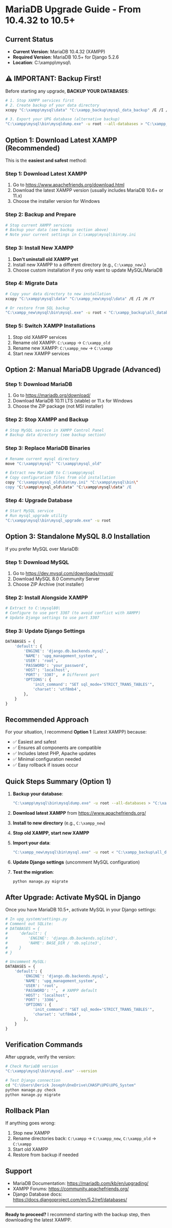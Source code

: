 # MariaDB Upgrade Guide - From 10.4.32 to 10.5+

## Current Status
- **Current Version**: MariaDB 10.4.32 (XAMPP)
- **Required Version**: MariaDB 10.5+ for Django 5.2.6
- **Location**: C:\xampp\mysql\

## ⚠️ IMPORTANT: Backup First!

Before starting any upgrade, **BACKUP YOUR DATABASES**:

```bash
# 1. Stop XAMPP services first
# 2. Create backup of your data directory
xcopy "C:\xampp\mysql\data" "C:\xampp_backup\mysql_data_backup" /E /I /H

# 3. Export your UPG database (alternative backup)
"C:\xampp\mysql\bin\mysqldump.exe" -u root --all-databases > "C:\xampp_backup\all_databases_backup.sql"
```

## Option 1: Download Latest XAMPP (Recommended)

This is the **easiest and safest** method:

### Step 1: Download Latest XAMPP
1. Go to https://www.apachefriends.org/download.html
2. Download the latest XAMPP version (usually includes MariaDB 10.6+ or 11.x)
3. Choose the installer version for Windows

### Step 2: Backup and Prepare
```bash
# Stop current XAMPP services
# Backup your data (see backup section above)
# Note your current settings in C:\xampp\mysql\bin\my.ini
```

### Step 3: Install New XAMPP
1. **Don't uninstall old XAMPP yet**
2. Install new XAMPP to a different directory (e.g., `C:\xampp_new\`)
3. Choose custom installation if you only want to update MySQL/MariaDB

### Step 4: Migrate Data
```bash
# Copy your data directory to new installation
xcopy "C:\xampp\mysql\data" "C:\xampp_new\mysql\data" /E /I /H /Y

# Or restore from SQL backup
"C:\xampp_new\mysql\bin\mysql.exe" -u root < "C:\xampp_backup\all_databases_backup.sql"
```

### Step 5: Switch XAMPP Installations
1. Stop old XAMPP services
2. Rename old XAMPP: `C:\xampp` → `C:\xampp_old`
3. Rename new XAMPP: `C:\xampp_new` → `C:\xampp`
4. Start new XAMPP services

## Option 2: Manual MariaDB Upgrade (Advanced)

### Step 1: Download MariaDB
1. Go to https://mariadb.org/download/
2. Download MariaDB 10.11 LTS (stable) or 11.x for Windows
3. Choose the ZIP package (not MSI installer)

### Step 2: Stop XAMPP and Backup
```bash
# Stop MySQL service in XAMPP Control Panel
# Backup data directory (see backup section)
```

### Step 3: Replace MariaDB Binaries
```bash
# Rename current mysql directory
move "C:\xampp\mysql" "C:\xampp\mysql_old"

# Extract new MariaDB to C:\xampp\mysql
# Copy configuration files from old installation
copy "C:\xampp\mysql_old\bin\my.ini" "C:\xampp\mysql\bin\"
copy "C:\xampp\mysql_old\data" "C:\xampp\mysql\data" /E
```

### Step 4: Upgrade Database
```bash
# Start MySQL service
# Run mysql_upgrade utility
"C:\xampp\mysql\bin\mysql_upgrade.exe" -u root
```

## Option 3: Standalone MySQL 8.0 Installation

If you prefer MySQL over MariaDB:

### Step 1: Download MySQL
1. Go to https://dev.mysql.com/downloads/mysql/
2. Download MySQL 8.0 Community Server
3. Choose ZIP Archive (not installer)

### Step 2: Install Alongside XAMPP
```bash
# Extract to C:\mysql80\
# Configure to use port 3307 (to avoid conflict with XAMPP)
# Update Django settings to use port 3307
```

### Step 3: Update Django Settings
```python
DATABASES = {
    'default': {
        'ENGINE': 'django.db.backends.mysql',
        'NAME': 'upg_management_system',
        'USER': 'root',
        'PASSWORD': 'your_password',
        'HOST': 'localhost',
        'PORT': '3307',  # Different port
        'OPTIONS': {
            'init_command': "SET sql_mode='STRICT_TRANS_TABLES'",
            'charset': 'utf8mb4',
        },
    }
}
```

## Recommended Approach

For your situation, I recommend **Option 1** (Latest XAMPP) because:
- ✅ Easiest and safest
- ✅ Ensures all components are compatible
- ✅ Includes latest PHP, Apache updates
- ✅ Minimal configuration needed
- ✅ Easy rollback if issues occur

## Quick Steps Summary (Option 1)

1. **Backup your database**:
   ```bash
   "C:\xampp\mysql\bin\mysqldump.exe" -u root --all-databases > "C:\xampp_backup\all_databases.sql"
   ```

2. **Download latest XAMPP** from https://www.apachefriends.org/

3. **Install to new directory** (e.g., `C:\xampp_new`)

4. **Stop old XAMPP, start new XAMPP**

5. **Import your data**:
   ```bash
   "C:\xampp_new\mysql\bin\mysql.exe" -u root < "C:\xampp_backup\all_databases.sql"
   ```

6. **Update Django settings** (uncomment MySQL configuration)

7. **Test the migration**:
   ```bash
   python manage.py migrate
   ```

## After Upgrade: Activate MySQL in Django

Once you have MariaDB 10.5+, activate MySQL in your Django settings:

```python
# In upg_system/settings.py
# Comment out SQLite:
# DATABASES = {
#     'default': {
#         'ENGINE': 'django.db.backends.sqlite3',
#         'NAME': BASE_DIR / 'db.sqlite3',
#     }
# }

# Uncomment MySQL:
DATABASES = {
    'default': {
        'ENGINE': 'django.db.backends.mysql',
        'NAME': 'upg_management_system',
        'USER': 'root',
        'PASSWORD': '',  # XAMPP default
        'HOST': 'localhost',
        'PORT': '3306',
        'OPTIONS': {
            'init_command': "SET sql_mode='STRICT_TRANS_TABLES'",
            'charset': 'utf8mb4',
        },
    }
}
```

## Verification Commands

After upgrade, verify the version:

```bash
# Check MariaDB version
"C:\xampp\mysql\bin\mysql.exe" --version

# Test Django connection
cd "C:\Users\Derick Joseph\OneDrive\CHASP\UPG\UPG_System"
python manage.py check
python manage.py migrate
```

## Rollback Plan

If anything goes wrong:

1. Stop new XAMPP
2. Rename directories back: `C:\xampp` → `C:\xampp_new`, `C:\xampp_old` → `C:\xampp`
3. Start old XAMPP
4. Restore from backup if needed

## Support

- MariaDB Documentation: https://mariadb.com/kb/en/upgrading/
- XAMPP Forums: https://community.apachefriends.org/
- Django Database docs: https://docs.djangoproject.com/en/5.2/ref/databases/

---

**Ready to proceed?** I recommend starting with the backup step, then downloading the latest XAMPP.